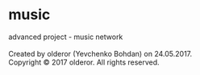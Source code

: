 # music
advanced project - music network<br /><br />
Created by olderor (Yevchenko Bohdan) on 24.05.2017.<br />
Copyright © 2017 olderor. All rights reserved.
